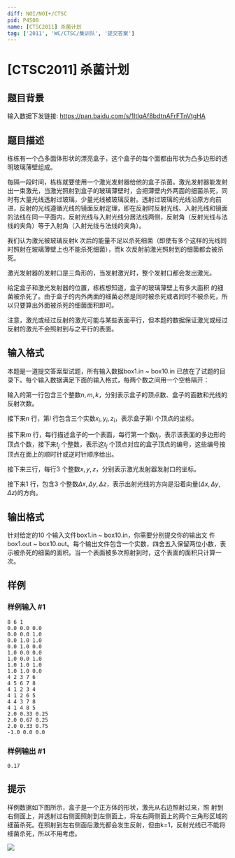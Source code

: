 ```yaml
---
diff: NOI/NOI+/CTSC
pid: P4508
name: [CTSC2011] 杀菌计划
tag: ['2011', 'WC/CTSC/集训队', '提交答案']
---
```

# [CTSC2011] 杀菌计划
## 题目背景

输入数据下发链接: https://pan.baidu.com/s/1ltIqAf8bdtnAFrFTnVtgHA
## 题目描述

栋栋有一个凸多面体形状的漂亮盒子，这个盒子的每个面都由形状为凸多边形的透明玻璃薄壁组成。

每隔一段时间，栋栋就要使用一个激光发射器给他的盒子杀菌。激光发射器能发射出一束激光，当激光照射到盒子的玻璃薄壁时，会把薄壁内外两面的细菌杀死，同时有大量光线透射过玻璃，少量光线被玻璃反射。透射过玻璃的光线沿原方向前进，反射的光线遵循光线的镜面反射定理，即在反射时反射光线、入射光线和镜面的法线在同一平面内，反射光线与入射光线分居法线两侧，反射角（反射光线与法线的夹角）等于入射角（入射光线与法线的夹角）。

我们认为激光被玻璃反射k 次后的能量不足以杀死细菌（即使有多个这样的光线同时照射在玻璃薄壁上也不能杀死细菌），而k 次反射前激光照射到的细菌都会被杀死。

激光发射器的发射口是三角形的，当发射激光时，整个发射口都会发出激光。

给定盒子和激光发射器的位置，栋栋想知道，盒子的玻璃薄壁上有多大面积
的细菌被杀死了。由于盒子的内外两面的细菌必然是同时被杀死或者同时不被杀死，所以只要算出外面被杀死的细菌面积即可。

注意，激光或经过反射的激光可能与某些表面平行，但本题的数据保证激光或经过反射的激光不会照射到与之平行的表面。
## 输入格式

本题是一道提交答案型试题，所有输入数据box1.in ~ box10.in 已放在了试题的目录下。每个输入数据满足下面的输入格式，每两个数之间用一个空格隔开：

输入的第一行包含三个整数$n, m, k$，分别表示盒子的顶点数、盒子的面数和光线的反射次数。

接下来$n$ 行，第$i$ 行包含三个实数$x_i, y_i, z_i$，表示盒子第$i$ 个顶点的坐标。

接下来$m$ 行，每行描述盒子的一个表面，每行第一个数$t_j$，表示该表面的多边形的顶点个数，接下来$t_j$ 个整数，表示这$t_j$ 个顶点对应的盒子顶点的编号，这些编号按顶点在面上的顺时针或逆时针顺序给出。

接下来三行，每行$3$ 个整数$x, y, z$，分别表示激光发射器发射口的坐标。

接下来$1$ 行，包含3 个整数$Δx, Δy, Δz$，表示出射光线的方向是沿着向量$(Δx, Δy, Δz)$的方向。
## 输出格式

针对给定的10 个输入文件box1.in ~ box10.in，你需要分别提交你的输出文
件 box1.out ~ box10.out。每个输出文件包含一个实数，四舍五入保留两位小数，表示被杀死的细菌的面积。当一个表面被多次照射到时，这个表面的面积只计算一次。
## 样例

### 样例输入 #1
```
8 6 1
0.0 0.0 0.0
0.0 0.0 1.0
0.0 1.0 1.0
0.0 1.0 0.0
1.0 0.0 0.0
1.0 0.0 1.0
1.0 1.0 1.0
1.0 1.0 0.0
4 2 3 7 6
4 5 6 7 8
4 1 2 3 4
4 1 2 6 5
4 4 3 7 8
4 1 4 8 5
2.0 0.33 0.25
2.0 0.67 0.25
2.0 0.33 0.75
-1.0 0.0 0.0
```
### 样例输出 #1
```
0.17
```
## 提示

样例数据如下图所示，盒子是一个正方体的形状，激光从右边照射过来，照
射到右侧面上，并透射过右侧面照射到左侧面上，将左右两侧面上的两个三角形区域的细菌杀死。在照射到左右侧面后激光都会发生反射，但由k=1，反射光线已不能将细菌杀死，所以不用考虑。

![](https://cdn.luogu.com.cn/upload/pic/17995.png)

